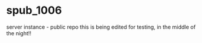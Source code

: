 # spub_1006
server instance - public repo
this is being edited for testing, in the middle of the night!!
